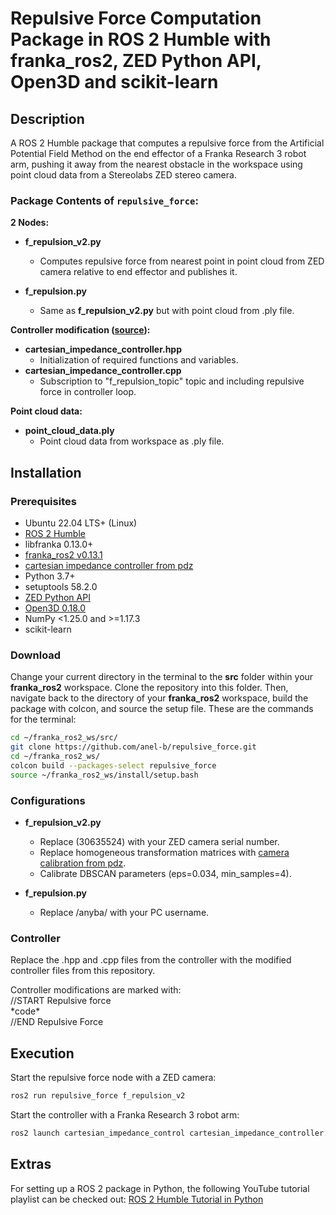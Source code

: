 # Repulsive Force Computation Package in ROS 2 Humble with franka_ros2, ZED Python API, Open3D and scikit-learn

## Description

A ROS 2 Humble package that computes a repulsive force from the Artificial Potential Field Method on the end effector of a Franka Research 3 robot arm, pushing it away from the nearest obstacle in the workspace using point cloud data from a Stereolabs ZED stereo camera.

### Package Contents of `repulsive_force`:

**2 Nodes:**
* **f_repulsion_v2.py**
   * Computes repulsive force from nearest point in point cloud from ZED camera relative to end effector and publishes it.

* **f_repulsion.py**
   * Same as **f_repulsion_v2.py** but with point cloud from .ply file.

**Controller modification ([source](https://github.com/CurdinDeplazes/cartesian_impedance_control)):**
* **cartesian_impedance_controller.hpp**
   * Initialization of required functions and variables.
* **cartesian_impedance_controller.cpp**
   * Subscription to "f_repulsion_topic" topic and including repulsive force in controller loop.

**Point cloud data:**
* **point_cloud_data.ply**
   * Point cloud data from workspace as .ply file.

## Installation

### Prerequisites

* Ubuntu 22.04 LTS+ (Linux)
* [ROS 2 Humble](https://docs.ros.org/en/humble/Installation/Ubuntu-Install-Debians.html)
* libfranka 0.13.0+
* [franka_ros2 v0.13.1](https://support.franka.de/docs/franka_ros2.html)
* [cartesian impedance controller from pdz](https://github.com/CurdinDeplazes/cartesian_impedance_control)
* Python 3.7+
* setuptools 58.2.0
* [ZED Python API](https://www.stereolabs.com/docs/app-development/python/install)
* [Open3D 0.18.0](https://www.open3d.org/)
* NumPy <1.25.0 and >=1.17.3
* scikit-learn

### Download

Change your current directory in the terminal to the **src** folder within your **franka_ros2** workspace. Clone the repository into this folder. Then, navigate back to the directory of your **franka_ros2** workspace, build the package with colcon, and source the setup file. These are the commands for the terminal:

```bash
cd ~/franka_ros2_ws/src/
git clone https://github.com/anel-b/repulsive_force.git
cd ~/franka_ros2_ws/
colcon build --packages-select repulsive_force
source ~/franka_ros2_ws/install/setup.bash
```

### Configurations

* **f_repulsion_v2.py**
   * Replace (30635524) with your ZED camera serial number.
   * Replace homogeneous transformation matrices with [camera calibration from pdz](https://github.com/LucasG2001/camera_calibration).
   * Calibrate DBSCAN parameters (eps=0.034, min_samples=4).

* **f_repulsion.py**
   * Replace /anyba/ with your PC username.

### Controller

Replace the .hpp and .cpp files from the controller with the modified controller files from this repository.

Controller modifications are marked with:<br>
//START Repulsive force<br>
\*code\*<br>
//END Repulsive Force<br>

## Execution

Start the repulsive force node with a ZED camera:

```bash
ros2 run repulsive_force f_repulsion_v2
```

Start the controller with a Franka Research 3 robot arm:

```bash
ros2 launch cartesian_impedance_control cartesian_impedance_controller.launch.py
```

## Extras

For setting up a ROS 2 package in Python, the following YouTube tutorial playlist can be checked out: [ROS 2 Humble Tutorial in Python](https://www.youtube.com/watch?v=0aPbWsyENA8&list=PLLSegLrePWgJudpPUof4-nVFHGkB62Izy)